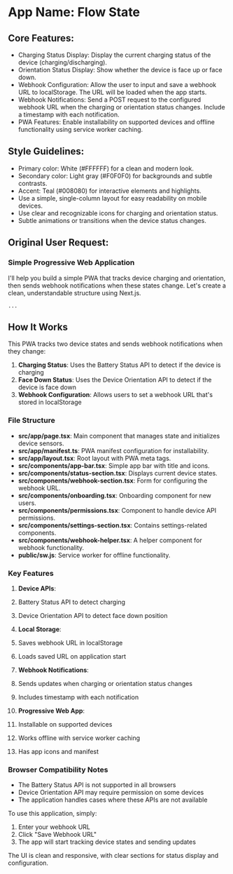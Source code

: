 # **App Name**: Flow State

## Core Features:

- Charging Status Display: Display the current charging status of the device (charging/discharging).
- Orientation Status Display: Show whether the device is face up or face down.
- Webhook Configuration: Allow the user to input and save a webhook URL to localStorage. The URL will be loaded when the app starts.
- Webhook Notifications: Send a POST request to the configured webhook URL when the charging or orientation status changes. Include a timestamp with each notification.
- PWA Features: Enable installability on supported devices and offline functionality using service worker caching.

## Style Guidelines:

- Primary color: White (#FFFFFF) for a clean and modern look.
- Secondary color: Light gray (#F0F0F0) for backgrounds and subtle contrasts.
- Accent: Teal (#008080) for interactive elements and highlights.
- Use a simple, single-column layout for easy readability on mobile devices.
- Use clear and recognizable icons for charging and orientation status.
- Subtle animations or transitions when the device status changes.

## Original User Request:
### Simple Progressive Web Application

I'll help you build a simple PWA that tracks device charging and orientation, then sends webhook notifications when these states change. Let's create a clean, understandable structure using Next.js.

```typescriptreact project="pwa-tracker"
...
```

## How It Works

This PWA tracks two device states and sends webhook notifications when they change:

1. **Charging Status**: Uses the Battery Status API to detect if the device is charging
2. **Face Down Status**: Uses the Device Orientation API to detect if the device is face down
3. **Webhook Configuration**: Allows users to set a webhook URL that's stored in localStorage


### File Structure

- **src/app/page.tsx**: Main component that manages state and initializes device sensors.
- **src/app/manifest.ts**: PWA manifest configuration for installability.
- **src/app/layout.tsx**: Root layout with PWA meta tags.
- **src/components/app-bar.tsx**: Simple app bar with title and icons.
- **src/components/status-section.tsx**: Displays current device states.
- **src/components/webhook-section.tsx**: Form for configuring the webhook URL.
- **src/components/onboarding.tsx**: Onboarding component for new users.
- **src/components/permissions.tsx**: Component to handle device API permissions.
- **src/components/settings-section.tsx**: Contains settings-related components.
- **src/components/webhook-helper.tsx**: A helper component for webhook functionality.
- **public/sw.js**: Service worker for offline functionality.


### Key Features

1. **Device APIs**:

1. Battery Status API to detect charging
2. Device Orientation API to detect face down position



2. **Local Storage**:

1. Saves webhook URL in localStorage
2. Loads saved URL on application start



3. **Webhook Notifications**:

1. Sends updates when charging or orientation status changes
2. Includes timestamp with each notification



4. **Progressive Web App**:

1. Installable on supported devices
2. Works offline with service worker caching
3. Has app icons and manifest





### Browser Compatibility Notes

- The Battery Status API is not supported in all browsers
- Device Orientation API may require permission on some devices
- The application handles cases where these APIs are not available


To use this application, simply:

1. Enter your webhook URL
2. Click "Save Webhook URL"
3. The app will start tracking device states and sending updates


The UI is clean and responsive, with clear sections for status display and configuration.
  